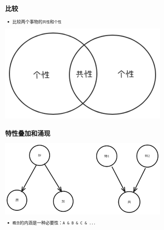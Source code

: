 ## 比较

- 比较两个事物的`共性`和`个性`

<img src="../images/compare.png" width="900">

## 特性叠加和涌现

![alt text](../images/image.png)

- `概念`的内涵是一种必要性：`A & B & C & ...`